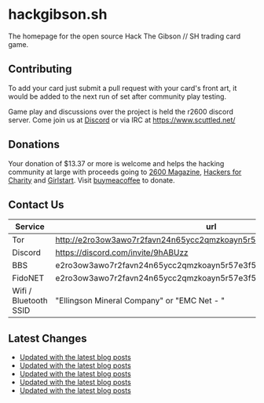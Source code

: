# hackgibson.sh
The homepage for the open source Hack The Gibson // SH trading card game.


## Contributing

To add your card just submit a pull request with your card's front art, it would be added to the next run of set after community play testing.

Game play and discussions over the project is held the r2600 discord server. Come join us at [Discord](https://discord.com/invite/9hABUzz) or via IRC at https://www.scuttled.net/


## Donations

Your donation of $13.37 or more is welcome and helps the hacking community at large with proceeds going to [2600 Magazine](https://2600.com/), [Hackers for Charity](https://hackersforcharity.org) and [Girlstart](https://girlstart.org).  Visit [buymeacoffee](https://www.buymeacoffee.com/hackgibson.sh) to donate.


## Contact Us

Service | url
-|-
Tor | http://e2ro3ow3awo7r2favn24n65ycc2qmzkoayn5r57e3f56nvjwdcgg32ad.onion
Discord | https://discord.com/invite/9hABUzz
BBS | e2ro3ow3awo7r2favn24n65ycc2qmzkoayn5r57e3f56nvjwdcgg32ad.onion:23
FidoNET | e2ro3ow3awo7r2favn24n65ycc2qmzkoayn5r57e3f56nvjwdcgg32ad.onion:24554
Wifi / Bluetooth SSID | "Ellingson Mineral Company" or "EMC Net - <fidonet address>"

## Latest Changes
<!-- BLOG-POST-LIST:START -->
- [Updated with the latest blog posts](https://github.com/DFW2600/hackgibson.sh/commit/4ab9326eebe8e6ca3e393796b3c5e712e8ebb56a)
- [Updated with the latest blog posts](https://github.com/DFW2600/hackgibson.sh/commit/207ef70771d9c9c43b4a997b4da8da0fad11679f)
- [Updated with the latest blog posts](https://github.com/DFW2600/hackgibson.sh/commit/a0e9c3c88384702da06f6ded08b08df610df84ba)
- [Updated with the latest blog posts](https://github.com/DFW2600/hackgibson.sh/commit/d05e4bce74bbe672a210278d4da69ed2bae4f474)
- [Updated with the latest blog posts](https://github.com/DFW2600/hackgibson.sh/commit/18d5113106941c2ed539ed766d9b6e7ad33e196a)
<!-- BLOG-POST-LIST:END -->
